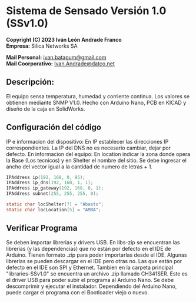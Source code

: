 # Sistema de Sensado Versión 1.0 (SSv1.0)

**Copyright (C) 2023  Iván León Andrade Franco**  
**Empresa:** Silica Networks SA

**Mail Personal:** ivan.batapum@gmail.com  
**Mail Coorporativo:** Ivan.Andrade@datco.net

## Descripción:
El equipo sensa temperatura, humedad y corriente continua. Los valores se obtienen mediante SNMP V1.0. Hecho con Arduino Nano, PCB en KICAD y diseño de la caja en SolidWorks.

## Configuración del código

IP e informacion del dispositivo:
En IP establecer las direcciones IP correspondientes. La IP del DNS no es necesario cambiar, dejar por defecto. En
informacion del equipo: En location indicar la zona donde opera la Base (Los tecnicos)
y en Shelter el nombre del sitio. Se debe ingresar el ancho del
vector igual a la cantidad de numero de letras + 1.

```c
IPAddress ip(192, 168, 0, 95);
IPAddress ip_dns(192, 168, 1, 1);
IPAddress ip_gateway(192, 168, 0, 1);
IPAddress subnet(255, 255, 255, 0);

static char locShelter[7] = "Abasto";
static char locLocation[5] = "AMBA";
```

## Verificar Programa

Se deben importar librerias y drivers USB. En libs-zip se encuentran las librerías (y las dependencias) que no están por defecto en el IDE de Arduino. Tienen formato .zip para poder 
importarlas desde el IDE. Algunas librerías se pueden descargar en el IDE pero otras no. Las que están por defecto en el IDE son SPI y Ethernet. Tambien en la carpeta principal "libraries-SSv1.0" se encuentra un archivo .zip llamado CH341SER. Este es el driver USB para poder subir el programa al Arduino Nano. Se debe descomprimir y ejecutar el instalador. Dependiendo del Arduino Nano, puede cargar el programa con el Bootloader viejo o nuevo.
